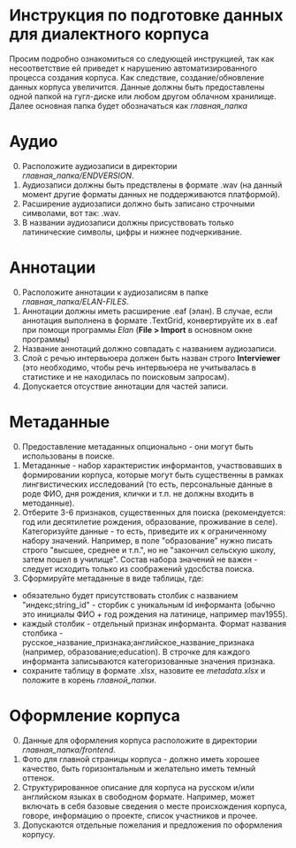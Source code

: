# Инструкция по подготовке данных для диалектного корпуса
Просим подробно ознакомиться со следующей инструкцией, так как несоответствие ей приведет к нарушению автоматизированного процесса создания корпуса. Как следствие, создание/обновление данных корпуса увеличится. Данные должны быть предоставлены одной папкой на гугл-диске или любом другом облачном хранилище. Далее основная папка будет обозначаться как *главная_папка*

# Аудио
0. Расположите аудиозаписи в директории *главная_папка/ENDVERSION*.
1. Аудиозаписи должны быть предствлены в формате .wav (на данный момент другие форматы данных не поддерживаются платформой).
2. Расширение аудиозаписи должно быть записано строчными символами, вот так: .wav.
3. В названии аудиозаписи должны присуствовать только латинические символы, цифры и нижнее подчеркивание.

# Аннотации
0. Расположите аннотации к аудиозаписям в папке *главная_папка/ELAN-FILES*.
1. Аннотации должны иметь расширение .eaf (элан). В случае, если аннотация выполнена в формате .TextGrid, конвертируйте их в .eaf при помощи программы *Elan* (**File > Import** в основном окне программы)
2. Название аннотаций должно совпадать с названием аудиозаписи.
3. Слой с речью интервьюера должен быть назван строго **Interviewer** (это необходимо, чтобы речь интервьюера не учитывалась в статистике и не находилась по поисковым запросам). 
4. Допускается отсуствие аннотации для частей записи.

# Метаданные
0. Предоставление метаданных опционально - они могут быть использованы в поиске.
1. Метаданные - набор характеристик информантов, участвовавших в формировании корпуса, которые могут быть существенны в рамках лингвистических исследований (то есть, персональные данные в роде ФИО, дня рождения, клички и т.п. не должны входить в методанные).
2. Отберите 3-6 признаков, существенных для поиска (рекомендуется: год или десятилетие рождения, образование, проживание в селе). Категоризуйте данные - то есть, приведите их к ограниченному набору значений. Например, в поле "образование" нужно писать строго "высшее, среднее и  т.п.", но не "закончил сельскую школу, затем пошел в училище". Состав набора значений не важен - следует исходить только из соображений удосбства поиска.
3. Сформируйте метаданные в виде таблицы, где:
- обязательно будет присутствовать столбик с названием "индекс;string_id" - сторбик с уникальным id информанта (обычно это инициалы ФИО + год рождения на латинице, например mav1955).
- каждый столбик - отдельный признак информанта. Формат названия столбика - русское_название_признака;английское_название_признака (например, образование;education). В строчке для каждого информанта записываются категоризованные значения признака.
- сохраните таблицу в формате .xlsx, назовите ее *metadata.xlsx* и положите в корень *главной_папки*. 


# Оформление корпуса
0. Данные для оформления корпуса расположите в директории *главная_папка/frontend*.
1. Фото для главной страницы корпуса - должно иметь хорошее качество, быть горизонтальным и желательно иметь темный оттенок.
2. Структурированное описание для корпуса на русском и/или английском языках в свободном формате. Например, может включать в себя базовые сведения о месте происхождения корпуса, говоре, информацию о проекте, список участников и прочее.
3. Допускаются отдельные пожелания и предложения по оформления корпусу.
